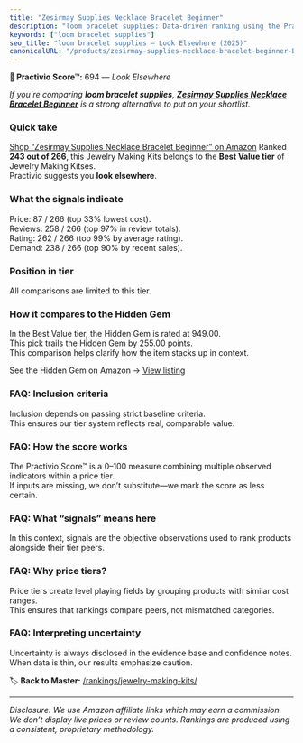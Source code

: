 ```yaml
---
title: "Zesirmay Supplies Necklace Bracelet Beginner"
description: "loom bracelet supplies: Data-driven ranking using the Practivio Score™. Positioned by quality, value, demand, findability, momentum."
keywords: ["loom bracelet supplies"]
seo_title: "loom bracelet supplies — Look Elsewhere (2025)"
canonicalURL: "/products/zesirmay-supplies-necklace-bracelet-beginner-B0F9PZG5HQ/"
---
```


**🚫 Practivio Score™:** 694 — _Look Elsewhere_


*If you're comparing **loom bracelet supplies**, **[Zesirmay Supplies Necklace Bracelet Beginner](https://www.amazon.com/dp/B0F9PZG5HQ?tag=practivio-20)** is a strong alternative to put on your shortlist.*
### Quick take
[Shop “Zesirmay Supplies Necklace Bracelet Beginner” on Amazon](https://www.amazon.com/dp/B0F9PZG5HQ?tag=practivio-20)
Ranked **243 out of 266**, this Jewelry Making Kits belongs to the **Best Value tier** of Jewelry Making Kitses.  
Practivio suggests you **look elsewhere**.

### What the signals indicate
Price: 87 / 266 (top 33% lowest cost).  
Reviews: 258 / 266 (top 97% in review totals).  
Rating: 262 / 266 (top 99% by average rating).  
Demand: 238 / 266 (top 90% by recent sales).

### Position in tier
All comparisons are limited to this tier.

### How it compares to the Hidden Gem
In the Best Value tier, the Hidden Gem is rated at 949.00.  
This pick trails the Hidden Gem by 255.00 points.  
This comparison helps clarify how the item stacks up in context.  

See the Hidden Gem on Amazon → [View listing](https://www.amazon.com/dp/B07DMMBY85?tag=practivio-20)

### FAQ: Inclusion criteria
Inclusion depends on passing strict baseline criteria.  
This ensures our tier system reflects real, comparable value.

### FAQ: How the score works
The Practivio Score™ is a 0–100 measure combining multiple observed indicators within a price tier.  
If inputs are missing, we don’t substitute—we mark the score as less certain.

### FAQ: What “signals” means here
In this context, signals are the objective observations used to rank products alongside their tier peers.

### FAQ: Why price tiers?
Price tiers create level playing fields by grouping products with similar cost ranges.  
This ensures that rankings compare peers, not mismatched categories.

### FAQ: Interpreting uncertainty
Uncertainty is always disclosed in the evidence base and confidence notes.  
When data is thin, our results emphasize caution.


🏷️ **Back to Master:** [/rankings/jewelry-making-kits/](/rankings/jewelry-making-kits/)

---
_Disclosure: We use Amazon affiliate links which may earn a commission. We don’t display live prices or review counts. Rankings are produced using a consistent, proprietary methodology._
